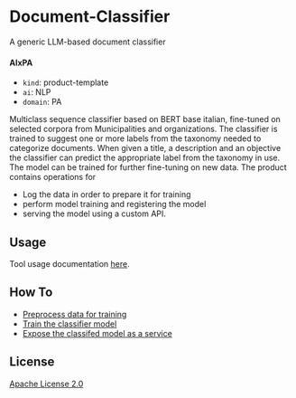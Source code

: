 # Document-Classifier
A generic LLM-based document classifier

#### AIxPA

-   `kind`: product-template
-   `ai`: NLP
-   `domain`: PA

Multiclass sequence classifier based on BERT base italian, fine-tuned on selected corpora from Municipalities and organizations. 
The classifier is trained to suggest one or more labels from the taxonomy needed to categorize documents. When given a title, a 
description and an objective the classifier can predict the appropriate label from the taxonomy in use. The model can be trained 
for further fine-tuning on new data. The product contains operations for

- Log the data in order to prepare it for training
- perform model training and registering the model
- serving the model using a custom API.

## Usage

Tool usage documentation [here](./docs/usage.md).

## How To

- [Preprocess data for training](./docs/howto/process.md)
- [Train the classifier model](./docs/howto/train.md)
- [Expose the classifed model as a service](./docs/howto/expose.md)


## License

[Apache License 2.0](./LICENSE)
